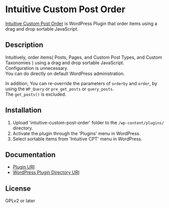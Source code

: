 # Intuitive Custom Post Order

<a href="http://hijiriworld.com/web/plugins/intuitive-custom-post-order/">Intuitive Custom Post Order</a> is WordPress Plugin that order items using a drag and drop sortable JavaScript.

## Description

Intuitively, order items( Posts, Pages, and Custom Post Types, and Custom Taxonomies ) using a drag and drop sortable JavaScript.<br>
Configuration is unnecessary.<br>
You can do directly on default WordPress administration.

In addition, You can re-override the parameters of `orderby` and `order`, by using the `WP_Query` or `pre_get_posts` or `query_posts`.<br>
The `get_posts()` is excluded.

## Installation

1. Upload 'intuitive-custom-post-order' folder to the `/wp-content/plugins/` directory.
2. Activate the plugin through the 'Plugins' menu in WordPress.
3. Select sortable items from 'Intuitive CPT' menu in WordPress.

## Documentation

* <a href="http://hijiriworld.com/web/plugins/intuitive-custom-post-order/">Plugin URI</a>
* <a href="https://wordpress.org/plugins/intuitive-custom-post-order/">WordPress Plugin Directory URI</a>

## License

GPLv2 or later
